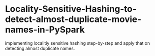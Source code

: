 # Locality-Sensitive-Hashing-to-detect-almost-duplicate-movie-names-in-PySpark

implementing localitiy sensitive hashing step-by-step and apply that on detecting
almost duplicate names.
